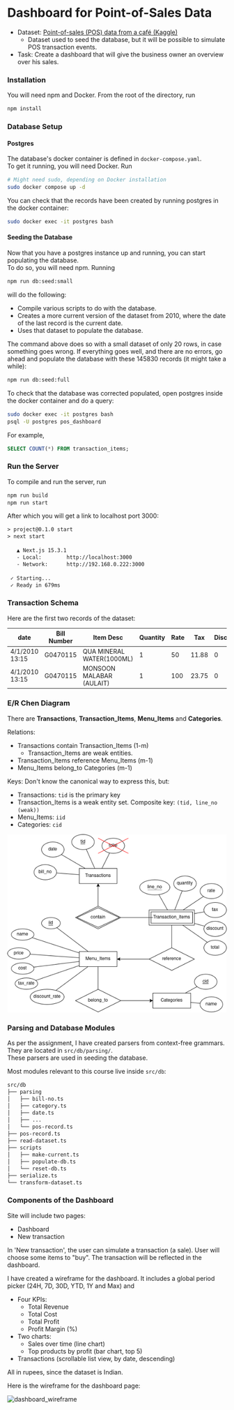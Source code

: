 # Dashboard for Point-of-Sales Data

- Dataset: [Point-of-sales (POS) data from a café (Kaggle)](https://www.kaggle.com/datasets/ankitverma2010/cafe-data)
  - Dataset used to seed the database, but it will be possible to simulate POS transaction events.
- Task: Create a dashboard that will give the business owner an overview over his sales.

### Installation

You will need npm and Docker. From the root of the directory, run

```bash
npm install
```

### Database Setup

#### Postgres

The database's docker container is defined in `docker-compose.yaml`. \
To get it running, you will need Docker. Run

```bash
# Might need sudo, depending on Docker installation
sudo docker compose up -d
```

You can check that the records have been created by running postgres in the docker container:

```bash
sudo docker exec -it postgres bash
```

#### Seeding the Database

Now that you have a postgres instance up and running, you can start populating the database. \
To do so, you will need npm. Running

```bash
npm run db:seed:small
```

will do the following:
- Compile various scripts to do with the database.
- Creates a more current version of the dataset from 2010, where the date of the last record is the current date.
- Uses that dataset to populate the database.

The command above does so with a small dataset of only 20 rows, in case something goes wrong. If everything goes well, and there are no errors, go ahead and populate the database with these 145830 records (it might take a while):

```bash
npm run db:seed:full
```

To check that the database was corrected populated, open postgres inside the docker container and do a query:

```bash
sudo docker exec -it postgres bash
psql -U postgres pos_dashboard
```

For example,

```sql
SELECT COUNT(*) FROM transaction_items;
```

### Run the Server

To compile and run the server, run

```bash
npm run build
npm run start
```

After which you will get a link to localhost port 3000:

```
> project@0.1.0 start
> next start

   ▲ Next.js 15.3.1
   - Local:        http://localhost:3000
   - Network:      http://192.168.0.222:3000

 ✓ Starting...
 ✓ Ready in 679ms
```

### Transaction Schema

Here are the first two records of the dataset:

| date           | Bill Number | Item Desc                 | Quantity | Rate | Tax   | Discount | Total  | Category |
| -------------- | ----------- | ------------------------- | -------- | ---- | ----- | -------- | ------ | -------- |
| 4/1/2010 13:15 | G0470115    | QUA MINERAL WATER(1000ML) | 1        | 50   | 11.88 | 0        | 61.88  | BEVERAGE |
| 4/1/2010 13:15 | G0470115    | MONSOON MALABAR (AULAIT)  | 1        | 100  | 23.75 | 0        | 123.75 | BEVERAGE |

### E/R Chen Diagram

There are **Transactions**, **Transaction_Items**, **Menu_Items** and **Categories**.

Relations:

- Transactions contain Transaction_Items (1-m)
  - Transaction_Items are weak entities.
- Transaction_Items reference Menu_Items (m-1)
- Menu_Items belong_to Categories (m-1)

Keys:
Don't know the canonical way to express this, but:

- Transactions: `tid` is the primary key
- Transaction_Items is a weak entity set. Composite key: `(tid, line_no (weak))`
- Menu_Items: `iid`
- Categories: `cid`

![er_diagram](readme/dis_project_ER_ver_2.drawio.png)

### Parsing and Database Modules

As per the assignment, I have created parsers from context-free grammars. They are located in `src/db/parsing/`. \
These parsers are used in seeding the database.

Most modules relevant to this course live inside `src/db`:

```
src/db
├── parsing
│   ├── bill-no.ts
│   ├── category.ts
│   ├── date.ts
│   ├── ...
│   └── pos-record.ts
├── pos-record.ts
├── read-dataset.ts
├── scripts
│   ├── make-current.ts
│   ├── populate-db.ts
│   └── reset-db.ts
├── serialize.ts
└── transform-dataset.ts
```

### Components of the Dashboard

Site will include two pages:

- Dashboard
- New transaction

In 'New transaction', the user can simulate a transaction (a sale). User will choose some items to "buy". The transaction will be reflected in the dashboard.

I have created a wireframe for the dashboard.
It includes a global period picker (24H, 7D, 30D, YTD, 1Y and Max) and

- Four KPIs:
  - Total Revenue
  - Total Cost
  - Total Profit
  - Profit Margin (%)
- Two charts:
  - Sales over time (line chart)
  - Top products by profit (bar chart, top 5)
- Transactions (scrollable list view, by date, descending)

All in rupees, since the dataset is Indian.

Here is the wireframe for the dashboard page:

![dashboard_wireframe](readme/dashboard_wireframe.jpg)
